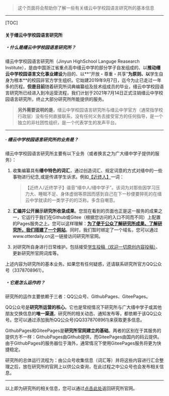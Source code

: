 > 这个页面将会帮助你了解一些有关缙云中学校园语言研究所的基本信息

******

[TOC]

#### 关于缙云中学校园语言研究所

##### ・什么是缙云中学校园语言研究所？

缙云中学校园语言研究所（Jinyun HighSchool Languge Reasearch Institute），是由中国浙江省重点高中缙云中学的部分学子自发组成的、以**推动缙云中学校园语言文化事业建设**为目的、以**“开放・尊重・共享”**为原则、以**学生自身为根本**的校园非官方学生组织。它始建2019年9月7日，迄今为止已走过一年多的历程。**但是目前**随着研究所词典编纂组及技术组成员的毕业，缙云中学校园语言研究所已经进入到冷运营流程，我们计划于2021年7月14日正式注销缙云中学校园语言研究所，终止大部分研究所所能提供的服务。

> **另外需要说明的是**，缙云中学校园语言研究所与缙云中学官方（通常指学校行政层）没有任何直接联系，没有任何义务去接受官方的任何指导，是一个独立的非社团性组织，是一个代表学生的发声平台。

***

#####  · 缙云中学校园语言研究所的业务是？

缙云中学校园语言研究所主要有以下业务（或者换言之为广大缙中学子提供的服务）：

1. 收集编纂具有**缙中特色的词汇**，通过创造词汇、规定词意的方式对缙中的一些事物进行纪念,或是传递学生诉求。例如[【近终人】](https://leewendao.gitee.io/jinzhong/db/word/近终人.html)一词：

   > 【近终人/近终学子】谐音“缙中人/缙中学子”。该词为对那些因学习压力大、睡眠不足、身体虚弱等原因而感到自己在下一秒便要猝死的在缙云中学就读的一类学子的的泛称。多含自嘲意。

2. **汇编并公开展示研究所收录成果**。您现在看到的页面也正是这一服务的成果之一，它运行于我们在Github或Gitee（根据您访问的入口不同而不同）上配置的Pages服务之上。您可以这样理解：**<u>为了便于公众了解研究所成果、了解研究所，我们搭建了一个网站</u>**。同时，我们暂时绑定了一个域名，您可以通过www.otterdaily.cn这一链接访问研究所官网。

3. 对研究所自身进行日常维护。包括接受<u>学生投稿（欢迎一切原创内容投稿）</u>、更新研究所官网词库等。

上述内容为研究所的基本业务。如果您有任何疑惑，还请联系研究所官方QQ公众号（3378708961）。

##### ・它是怎么运作的？

  研究所的运作主要依赖于三者：QQ公众号、GithubPages、GiteePages。

QQ公众号是**研究所运营的核心**。它也是常规情况下研究所与广大缙中学子或其他朋友交换信息的**唯一渠道**。研究所的相关动态、通知发布等，都依赖于该QQ公众号。您可以通过添加我所QQ公众号(QQ3378708961)来获取更多信息。

GithubPages和GiteePages是**研究所官网建立的基础**。两者的区别在于其服务的提供方不一样：GithubPages由Github提供，而GiteePages由国内的码云提供。由于GithubPages的服务器位于海外，通常情况下使用GiteePages服务将更为快捷稳定。

研究所的总体运行流程为：由公众号收集信息（词汇等）并将这些内容进行汇合整理之后，放在研究所的官网上以供公众查询，在此过程之中公众号也会发布相关信息。

******

以上即为研究所的相关信息，您可以通过[点击此处](https://leewendao.gitee.io/jinzhong/Index.html)返回研究所官网。

